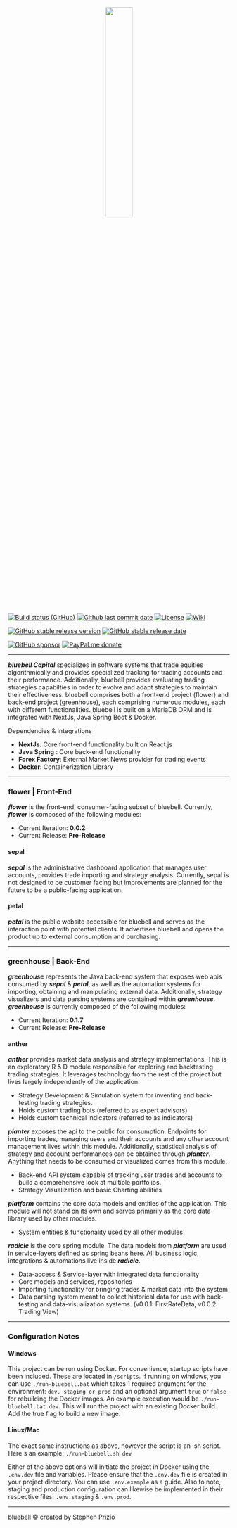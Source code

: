 <div align="center">

<img src="https://github.com/user-attachments/assets/6645db98-27f6-448e-9768-b0c0ec7c81a9" width="35%" height="35%" />

</div>

[![Build status (GitHub)](https://img.shields.io/github/actions/workflow/status/sPrizio/bluebell/ci.yml?branch=main&label=Build&logo=github&cacheSeconds=600)](https://github.com/sPrizio/bluebell/actions?query=workflow%3AASF-ci+branch%3Amain)
[![Github last commit date](https://img.shields.io/github/last-commit/sPrizio/bluebell.svg?label=Updated&logo=github&cacheSeconds=600)](https://github.com/sPrizio/bluebell/commits)
[![License](https://img.shields.io/github/license/sPrizio/bluebell.svg?label=License&logo=apache&cacheSeconds=2592000)](https://github.com/sPrizio/bluebell/blob/main/LICENSE.txt)
[![Wiki](https://img.shields.io/badge/Read-wiki-cc5490.svg?logo=github)](https://github.com/sPrizio/bluebell/wiki)

[![GitHub stable release version](https://img.shields.io/github/v/release/sPrizio/bluebell.svg?label=Stable&logo=github&cacheSeconds=600)](https://github.com/sPrizio/bluebell/releases/latest)
[![GitHub stable release date](https://img.shields.io/github/release-date/sPrizio/bluebell.svg?label=Released&logo=github&cacheSeconds=600)](https://github.com/sPrizio/bluebell/releases/latest)

[![GitHub sponsor](https://img.shields.io/badge/GitHub-sponsor-ea4aaa.svg?logo=github-sponsors)](https://github.com/sponsors/sPrizio)
[![PayPal.me donate](https://img.shields.io/badge/PayPal.me-donate-00457c.svg?logo=paypal)](https://paypal.me/bluebellStephen)

---

***bluebell Capital*** specializes in software systems that trade equities algorithmically and provides specialized tracking for trading accounts and their performance. Additionally, bluebell provides evaluating trading strategies capabilties in order to evolve and adapt strategies to maintain their effectiveness. bluebell comprises both a front-end project (flower) and back-end project (greenhouse), each comprising numerous modules, each with different functionalities. bluebell is built on a MariaDB ORM and is integrated with NextJs, Java Spring Boot & Docker.

Dependencies & Integrations
- **NextJs**: Core front-end functionality built on React.js
- **Java Spring** : Core back-end functionality
- **Forex Factory**: External Market News provider for trading events 
- **Docker**: Containerization Library

---

### flower | Front-End
***flower*** is the front-end, consumer-facing subset of bluebell. Currently, ***flower*** is composed of the following modules:

- Current Iteration: **0.0.2**
- Current Release: **Pre-Release**

#### sepal
***sepal*** is the administrative dashboard application that manages user accounts, provides trade importing and strategy analysis. Currently, 
sepal is not designed to be customer facing but improvements are planned for the future to be a public-facing
application.

#### petal
***petal*** is the public website accessible for bluebell and serves as the interaction point with potential clients.
It advertises bluebell and opens the product up to external consumption and purchasing.

---

### greenhouse | Back-End
***greenhouse*** represents the Java back-end system that exposes web apis consumed by ***sepal*** & ***petal***, as well as 
the automation systems for importing, obtaining and manipulating external data. Additionally, strategy visualizers and
data parsing systems are contained within ***greenhouse***. ***greenhouse*** is currently composed of the following modules:

- Current Iteration: **0.1.7**
- Current Release: **Pre-Release**

#### anther ####

***anther*** provides market data analysis and strategy implementations. This is an exploratory R & D module
responsible for exploring and backtesting trading strategies. It leverages technology from the rest of the project but 
lives largely independently of the application.
- Strategy Development & Simulation system for inventing and back-testing trading strategies.
- Holds custom trading bots (referred to as expert advisors)
- Holds custom technical indicators (referred to as indicators)

***planter*** exposes the api to the public for consumption. Endpoints for importing trades, managing users and their accounts
and any other account management lives within this module. Additionally, statistical analysis of strategy and account performances
can be obtained through ***planter***. Anything that needs to be consumed or visualized comes from this module.

- Back-end API system capable of tracking user trades and accounts to build a comprehensive look at multiple portfolios.
- Strategy Visualization and basic Charting abilities

***platform*** contains the core data models and entities of the application. This module will not stand on its own and serves
primarily as the core data library used by other modules.

- System entities & functionality used by all other modules

***radicle*** is the core spring module. The data models from ***platform*** are used in service-layers defined
as spring beans here. All business logic, integrations & automations live inside ***radicle***.

- Data-access & Service-layer with integrated data functionality
- Core models and services, repositories
- Importing functionality for bringing trades & market data into the system
- Data parsing system meant to collect historical data for use with back-testing and data-visualization systems. (v0.0.1: FirstRateData, v0.0.2: Trading View)

---

### Configuration Notes

#### Windows
This project can be run using Docker. For convenience, startup scripts have been included. These are located in `/scripts`. If running on windows, you can use `./run-bluebell.bat`
which takes 1 required argument for the environment: `dev, staging or prod` and an optional argument `true` or `false` for rebuilding the Docker images. An example execution
would be `./run-bluebell.bat dev`. This will run the project with an existing Docker build. Add the true flag to build a new image.


#### Linux/Mac
The exact same instructions as above, however the script is an .sh script. Here's an example: `./run-bluebell.sh dev`

Either of the above options  will initiate the project in Docker using the `.env.dev` file and variables. Please ensure that the `.env.dev` file is created in your project directory. You can use `.env.example`
as a guide. Also to note, staging and production configuration can likewise be implemented in their respective files: `.env.staging` & `.env.prod`.

---

bluebell &copy; created by Stephen Prizio
